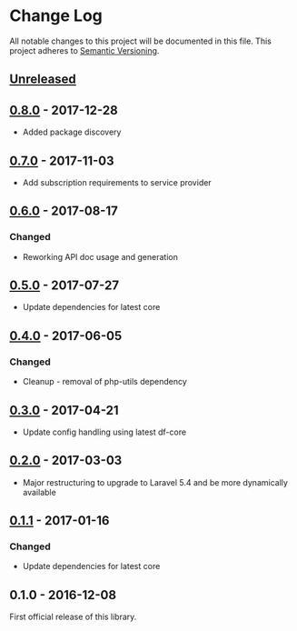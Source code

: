 # Change Log
All notable changes to this project will be documented in this file.
This project adheres to [Semantic Versioning](http://semver.org/).

## [Unreleased]
## [0.8.0] - 2017-12-28
- Added package discovery

## [0.7.0] - 2017-11-03
- Add subscription requirements to service provider

## [0.6.0] - 2017-08-17
### Changed
- Reworking API doc usage and generation

## [0.5.0] - 2017-07-27
- Update dependencies for latest core

## [0.4.0] - 2017-06-05
### Changed
- Cleanup - removal of php-utils dependency

## [0.3.0] - 2017-04-21
- Update config handling using latest df-core

## [0.2.0] - 2017-03-03
- Major restructuring to upgrade to Laravel 5.4 and be more dynamically available

## [0.1.1] - 2017-01-16
### Changed
- Update dependencies for latest core

## 0.1.0 - 2016-12-08
First official release of this library.

[Unreleased]: https://github.com/dreamfactorysoftware/df-azure-ad/compare/0.8.0...HEAD
[0.8.0]: https://github.com/dreamfactorysoftware/df-azure-ad/compare/0.7.0...0.8.0
[0.7.0]: https://github.com/dreamfactorysoftware/df-azure-ad/compare/0.6.0...0.7.0
[0.6.0]: https://github.com/dreamfactorysoftware/df-azure-ad/compare/0.5.0...0.6.0
[0.5.0]: https://github.com/dreamfactorysoftware/df-azure-ad/compare/0.4.0...0.5.0
[0.4.0]: https://github.com/dreamfactorysoftware/df-azure-ad/compare/0.3.0...0.4.0
[0.3.0]: https://github.com/dreamfactorysoftware/df-azure-ad/compare/0.2.0...0.3.0
[0.2.0]: https://github.com/dreamfactorysoftware/df-azure-ad/compare/0.1.1...0.2.0
[0.1.1]: https://github.com/dreamfactorysoftware/df-azure-ad/compare/0.1.0...0.1.1
